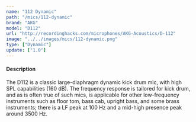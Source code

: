 ```yaml
---
name: "112 Dynamic"
path: "/mics/112-dynamic"
brand: "AKG"
model: "D112"
url: "http://recordinghacks.com/microphones/AKG-Acoustics/D-112"
image: "../../images/mics/112-dynamic.png"
type: ["Dynamic"]
update: ["1.0"]
---
```

#### Description
The D112 is a classic large-diaphragm dynamic kick drum mic, with high SPL capabilities (160 dB). The frequency response is tailored for kick drum, and as is often true of such mics, is applicable for other low-frequency instruments such as floor tom, bass cab, upright bass, and some brass instruments; there is a LF peak at 100 Hz and a mid-high presence peak around 3500 Hz.